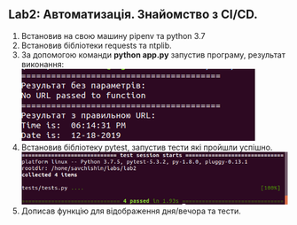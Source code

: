 ## Lab2: Автоматизація. Знайомство з CI/CD.

1. Встановив на свою машину pipenv та python 3.7
2. Встановив бiблiотеки requests та ntplib.
3. За допомогою команди **python app.py** запустив програму, результат виконання:
![](img1.png)
4. Встановив бiблiотеку pytest, запустив тести якi пройшли успiшно.
![](img2.png)
5. Дописав функцiю для вiдображення дня/вечора та тести.


